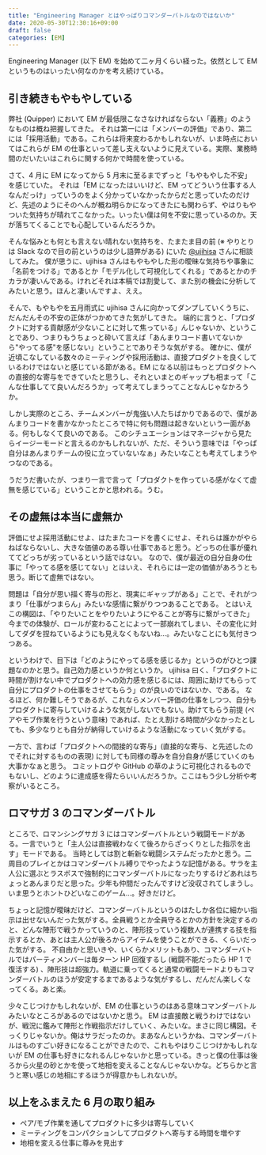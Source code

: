 ```yaml
---
title: "Engineering Manager とはやっぱりコマンダーバトルなのではないか"
date: 2020-05-30T12:30:16+09:00
draft: false
categories: [EM]
---
```


Engineering Manager (以下 EM) を始めて二ヶ月くらい経った。依然として EM というものはいったい何なのかを考え続けている。

## 引き続きもやもやしている

弊社 (Quipper) において EM が最低限こなさなければならない「義務」のようなものは概ね把握してきた。
それは第一には「メンバーの評価」であり、第二には「採用活動」である。これらは将来変わるかもしれないが、いま時点においてはこれらが EM の仕事といって差し支えないように見えている。実際、業務時間のだいたいはこれらに関する何かで時間を使っている。

さて、4 月に EM になってから 5 月末に至るまでずっと「もやもやした不安」を感じていた。
それは「EM になったはいいけど、EM ってどういう仕事する人なんだっけ」っていうのをよく分かっていなかったからだと思っていたのだけど、先述のようにそのへんが概ね明らかになってきたにも関わらず、やはりもやついた気持ちが晴れてこなかった。いったい僕は何を不安に思っているのか。天が落ちてくることでも心配しているんだろうか。

そんな悩みとも何とも言えない晴れない気持ちを、たまたま目の前 (※ やりとりは Slack なので目の前というのは少し語弊がある) にいた [@ujihisa](https://github.com/ujihisa) さんに相談してみた。
僕が思うに、ujihisa さんはもやもやした形の曖昧な気持ちや事象に「名前をつける」であるとか「モデル化して可視化してくれる」であるとかのチカラが凄いんである。けれどそれは本稿では割愛して、また別の機会に分析してみたいと思う。ほんと凄いんですよ、ええ。

そんで、もやもやを五月雨式に ujihisa さんに向かってダンプしていくうちに、だんだんその不安の正体がつかめてきた気がしてきた。
端的に言うと、「プロダクトに対する貢献感が少ないことに対して焦っている」んじゃないか、ということであり、つまりもうちょっと砕いて言えば「あんまりコード書いてないから"やってる感"を感じない」ということでありそうな気がする。
確かに、僕が近頃こなしている数々のミーティングや採用活動は、直接プロダクトを良くしているわけではないと感じている節がある。EM になる以前はもっとプロダクトへの直接的な寄与をできていたと思うし、それといまとのギャップも相まって「こんな仕事してて良いんだろうか」って考えてしまうってことなんじゃなかろうか。

しかし実際のところ、チームメンバーが鬼強い人たちばかりであるので、僕があんまりコードを書かなかったところで特に何も問題は起きないという一面がある。何もしなくて良いのである。
このシチュエーションはマネージャから見たらイージーモードと言えるのかもしれないが、ただ、そういう意味では「やっぱ自分はあんまりチームの役に立っていないなぁ」みたいなことも考えてしまうやつなのである。

うだうだ書いたが、つまり一言で言って「プロダクトを作っている感がなくて虚無を感じている」ということかと思われる。うむ。

## その虚無は本当に虚無か

評価にせよ採用活動にせよ、はたまたコードを書くにせよ、それらは誰かがやらねばならないし、大きな価値のある尊い仕事であると思う。どっちの仕事が優れててどっちが劣っているという話ではない。
なので、僕が最近の自分自身の仕事に「やってる感を感じてない」とはいえ、それらには一定の価値があろうとも思う。断じて虚無ではない。

問題は「自分が思い描く寄与の形と、現実にギャップがある」ことで、それがつまり「仕事がつまらん」みたいな感情に繋がりつつあることである。
とはいえこの構図は、「やりたいことをやりたいようにやることが寄与に繋がってきた」今までの体験が、ロールが変わることによって一部崩れてしまい、その変化に対してダダを捏ねているようにも見えなくもないね…。みたいなことにも気付きつつある。

というわけで、目下は「どのようにやってる感を感じるか」というのがひとつ課題なのかと思う。自己効力感というか何というか。
ujihisa 曰く、「プロダクトに時間が割けない中でプロダクトへの効力感を感じるには、周囲に助けてもらって自分にプロダクトの仕事をさせてもらう」のが良いのではないか、である。
なるほど、何か難しそうであるが、これならメンバー評価の仕事をしつつ、自分もプロダクトに寄与していけるような気がしないでもない。助けてもらう前提 (ペアやモブ作業を行うという意味) であれば、たとえ割ける時間が少なかったとしても、多少なりとも自分が納得していけるような活動になっていく気がする。

一方で、言わば「プロダクトへの間接的な寄与」(直接的な寄与、と先述したのでそれに対するものの表現) に対しても同様の尊みを自分自身が感じていくのも大事かなぁと思う。
コミットログや GitHub の草のように可視化されるものでもないし、どのように達成感を得たらいいんだろうか。ここはもう少し分析や考察がいるところ。

## ロマサガ 3 のコマンダーバトル

ところで、ロマンシングサガ 3 にはコマンダーバトルという戦闘モードがある。一言でいうと「主人公は直接戦わなくて後ろからざっくりとした指示を出す」モードである。
当時としては割と斬新な戦闘システムだったかと思う。二周目のプレイとかはコマンダーバトル縛りでやったような記憶がある。サラを主人公に選ぶとラスボスで強制的にコマンダーバトルになったりするけどあれはちょっとあんまりだと思った。少年も仲間だったんですけど没収されてしまうし。いま思うとホントひどいなこのゲーム...。好きだけど。

ちょっと記憶が曖昧だけど、コマンダーバトルというのはたしか各位に細かい指示は出せないんだった気がする。全員戦うとか全員守るとかの方針を決定するのと、どんな陣形で戦うかっていうのと、陣形技っていう複数人が連携する技を指示するとか、あとは主人公が後ろからアイテムを使うことができる、くらいだった気がする。
不自由かと思いきや、いくらかメリットもあり、コマンダーバトルではパーティメンバーは毎ターン HP 回復するし (戦闘不能だったら HP 1 で復活する) 、陣形技は超強力。軌道に乗ってくると通常の戦闘モードよりもコマンダーバトルのほうが安定するまであるような気がするし、だんだん楽しくなってくる。あと楽。

少々こじつけかもしれないが、EM の仕事というのはある意味コマンダーバトルみたいなところがあるのではないかと思う。 EM は直接敵と戦うわけではないが、戦況に鑑みて陣形と作戦指示だけしていく、みたいな。まさに同じ構図。そっくりじゃないか。俺はサラだったのか。まあなんというかね、コマンダーバトルはものすごい好きになることができたので、これもやはりこじつけかもしれないが EM の仕事も好きになれるんじゃないかと思っている。きっと僕の仕事は後ろから火星の砂とかを使って地相を変えることなんじゃないかな。どちらかと言うと寒い感じの地相にするほうが得意かもしれないが。

## 以上をふまえた 6 月の取り組み

- ペア/モブ作業を通してプロダクトに多少は寄与していく
- ミーティングをコンパクションしてプロダクトへ寄与する時間を増やす
- 地相を変える仕事に尊みを見出す
